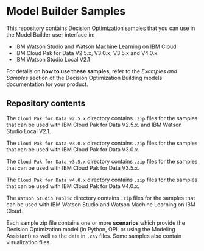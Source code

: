 # Model Builder Samples
This repository contains Decision Optimization samples that you can use in the Model Builder user interface in:
- IBM Watson Studio and Watson Machine Learning on IBM Cloud
- IBM Cloud Pak for Data V2.5.x, V3.0.x, V3.5.x and V4.0.x
- IBM Watson Studio Local V2.1

For details on **how to use these samples**, refer to the *Examples and Samples* section of the Decision Optimization Building models documentation for your product.



## Repository contents
The `Cloud Pak for Data v2.5.x` directory contains  `.zip` files for the samples that can be used with IBM Cloud Pak for Data V2.5.x. and IBM Watson Studio Local V2.1.

The `Cloud Pak for Data v3.0.x` directory contains `.zip` files for the samples that can be used with IBM Cloud Pak for Data V3.0.x.

The `Cloud Pak for Data v3.5.x` directory contains `.zip` files for the samples that can be used with IBM Cloud Pak for Data V3.5.x.

The `Cloud Pak for Data v4.0.x` directory contains `.zip` files for the samples that can be used with IBM Cloud Pak for Data V4.0.x.

The `Watson Studio Public` directory contains `.zip` files for the samples that can be used with IBM Watson Studio and Watson Machine Learning on IBM Cloud.

Each sample zip file contains one or more **scenarios** which provide the Decision Optimization model (in Python, OPL or using the Modeling Assistant) as well as the data in `.csv` files. Some samples also contain visualization files.
